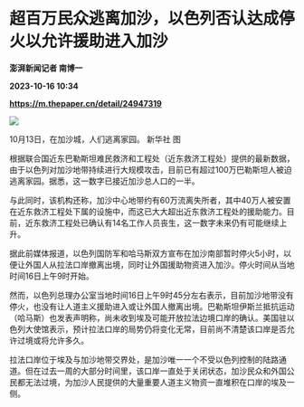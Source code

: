 # 超百万民众逃离加沙，以色列否认达成停火以允许援助进入加沙
**澎湃新闻记者 南博一**

**2023-10-16 10:34**

**https://m.thepaper.cn/detail/24947319**

![](https://imagecloud.thepaper.cn/thepaper/image/274/304/969.jpg)

10月13日，在加沙城，人们逃离家园。 新华社 图

根据联合国近东巴勒斯坦难民救济和工程处（近东救济工程处）提供的最新数据，由于以色列对加沙地带持续进行大规模攻击，目前已有超过100万巴勒斯坦人被迫逃离家园。据悉，这一数字已接近加沙总人口的一半。

与此同时，该机构还称，加沙中心地带约有60万流离失所者，其中40万人被安置在近东救济工程处下属的设施中，而这已大大超出近东救济工程处的援助能力。目前，近东救济工程处已确认有14名工作人员丧生，这一数字未来仍有可能继续上升。

据此前媒体报道，以色列国防军和哈马斯双方宣布在加沙南部暂时停火5小时，以便让外国人从拉法口岸撤离出境，同时让外国援助物资进入加沙。停火时间从当地时间16日上午9时开始。

然而，以色列总理办公室当地时间16日上午9时45分左右表示，目前加沙地带没有停火，也没有让人道主义援助进入或让外国人撤离出境。巴勒斯坦伊斯兰抵抗运动（哈马斯）也发表声明称，尚未收到埃及可能开放拉法边境口岸的确认。美国驻以色列大使馆表示，预计拉法口岸的局势仍将变化无常，目前尚不清楚该口岸是否允许过境或将允许多久。

拉法口岸位于埃及与加沙地带交界处，是加沙唯一一个不受以色列控制的陆路通道。但在过去一周的大部分时间里，该口岸一直处于关闭状态，加沙民众和外国公民都无法过境，为加沙人民提供的大量重要人道主义物资一直堆积在口岸的埃及一侧。